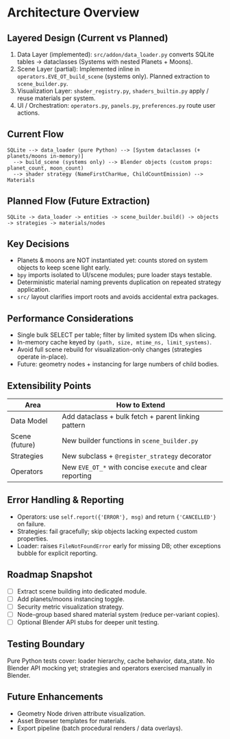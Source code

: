# Architecture Overview

## Layered Design (Current vs Planned)

1. Data Layer (implemented): `src/addon/data_loader.py` converts SQLite tables → dataclasses (Systems with nested Planets + Moons).
2. Scene Layer (partial): Implemented inline in `operators.EVE_OT_build_scene` (systems only). Planned extraction to `scene_builder.py`.
3. Visualization Layer: `shader_registry.py`, `shaders_builtin.py` apply / reuse materials per system.
4. UI / Orchestration: `operators.py`, `panels.py`, `preferences.py` route user actions.

## Current Flow

```text
SQLite --> data_loader (pure Python) --> [System dataclasses (+ planets/moons in-memory)]
  --> build_scene (systems only) --> Blender objects (custom props: planet_count, moon_count)
  --> shader strategy (NameFirstCharHue, ChildCountEmission) --> Materials
```

## Planned Flow (Future Extraction)

```text
SQLite -> data_loader -> entities -> scene_builder.build() -> objects -> strategies -> materials/nodes
```

## Key Decisions

- Planets & moons are NOT instantiated yet: counts stored on system objects to keep scene light early.
- `bpy` imports isolated to UI/scene modules; pure loader stays testable.
- Deterministic material naming prevents duplication on repeated strategy application.
- `src/` layout clarifies import roots and avoids accidental extra packages.

## Performance Considerations

- Single bulk SELECT per table; filter by limited system IDs when slicing.
- In-memory cache keyed by `(path, size, mtime_ns, limit_systems)`.
- Avoid full scene rebuild for visualization-only changes (strategies operate in-place).
- Future: geometry nodes + instancing for large numbers of child bodies.

## Extensibility Points

| Area | How to Extend |
|------|---------------|
| Data Model | Add dataclass + bulk fetch + parent linking pattern |
| Scene (future) | New builder functions in `scene_builder.py` |
| Strategies | New subclass + `@register_strategy` decorator |
| Operators | New `EVE_OT_*` with concise `execute` and clear reporting |

## Error Handling & Reporting

- Operators: use `self.report({'ERROR'}, msg)` and return `{'CANCELLED'}` on failure.
- Strategies: fail gracefully; skip objects lacking expected custom properties.
- Loader: raises `FileNotFoundError` early for missing DB; other exceptions bubble for explicit reporting.

## Roadmap Snapshot

- [ ] Extract scene building into dedicated module.
- [ ] Add planets/moons instancing toggle.
- [ ] Security metric visualization strategy.
- [ ] Node-group based shared material system (reduce per-variant copies).
- [ ] Optional Blender API stubs for deeper unit testing.

## Testing Boundary

Pure Python tests cover: loader hierarchy, cache behavior, data_state. No Blender API mocking yet; strategies and operators exercised manually in Blender.

## Future Enhancements

- Geometry Node driven attribute visualization.
- Asset Browser templates for materials.
- Export pipeline (batch procedural renders / data overlays).

